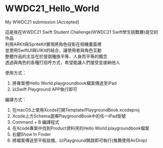 # WWDC21_Hello_World
My WWDC21 submission [Accepted]  


這是我在WWDC21 Swift Student Challenge(WWDC21 Swift學生挑戰賽)提交的作品  
利用ARKit與SpriteKit實現將角色投影在相機畫面裡  
並使用SwiftUI與UIKit的結合，讓使用者與角色互動  
整體作品的主旨在於提倡種族平等、人身而平等的概念  
透過與角色的各種打招呼方式，希望能讓人們接受並接納他人  

使用方式：  
1. 將專案裡Hello World.playgroundbook檔案傳送至iPad
2. 以Swift Playground APP執行即可  

編譯方式：
1. 在macOS上使用Xcode打開Template/PlaygroundBook.xcodeproj
2. Xcode上方Schema選擇PlaygroundBook中的任一iPad型號
3. Command + B 編譯程式
4. 在Xcode專案中找到Product資料夾的Hello World.playgroundbook檔案
5. 右鍵Show In Finder
6. 將檔案傳送至平板設備，以Playground開啟即可執行(推薦使用AirDrop)
